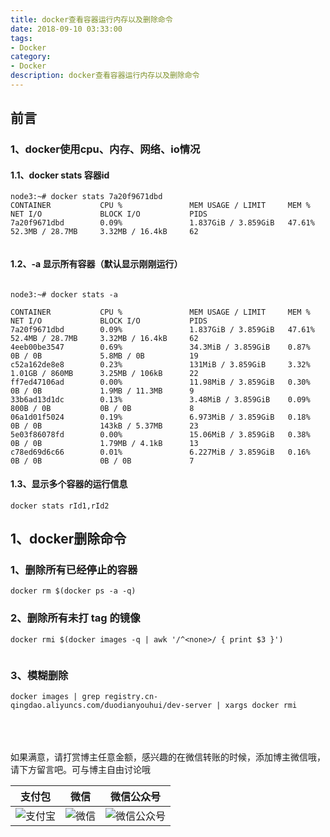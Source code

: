 ```yaml
---
title: docker查看容器运行内存以及删除命令
date: 2018-09-10 03:33:00
tags: 
- Docker
category: 
- Docker
description: docker查看容器运行内存以及删除命令
---
```

<!-- image url 
https://raw.githubusercontent.com/HealerJean123/HealerJean123.github.io/master/blogImages
　　首行缩进
<font color="red">  </font>
-->

## 前言

### 1、docker使用cpu、内存、网络、io情况

#### 1.1、docker stats 容器id


```
node3:~# docker stats 7a20f9671dbd
CONTAINER           CPU %               MEM USAGE / LIMIT     MEM %               NET I/O             BLOCK I/O           PIDS
7a20f9671dbd        0.09%               1.837GiB / 3.859GiB   47.61%              52.3MB / 28.7MB     3.32MB / 16.4kB     62


```

#### 1.2、-a 显示所有容器（默认显示刚刚运行）

```

node3:~# docker stats -a

CONTAINER           CPU %               MEM USAGE / LIMIT     MEM %               NET I/O             BLOCK I/O           PIDS
7a20f9671dbd        0.09%               1.837GiB / 3.859GiB   47.61%              52.4MB / 28.7MB     3.32MB / 16.4kB     62
4eeb00be3547        0.69%               34.3MiB / 3.859GiB    0.87%               0B / 0B             5.8MB / 0B          19
c52a162de8e8        0.23%               131MiB / 3.859GiB     3.32%               1.01GB / 860MB      3.25MB / 106kB      22
ff7ed47106ad        0.00%               11.98MiB / 3.859GiB   0.30%               0B / 0B             1.9MB / 11.3MB      9
33b6ad13d1dc        0.13%               3.48MiB / 3.859GiB    0.09%               800B / 0B           0B / 0B             8
06a1d01f5024        0.19%               6.973MiB / 3.859GiB   0.18%               0B / 0B             143kB / 5.37MB      23
5e03f86078fd        0.00%               15.06MiB / 3.859GiB   0.38%               0B / 0B             1.79MB / 4.1kB      13
c78ed69d6c66        0.01%               6.227MiB / 3.859GiB   0.16%               0B / 0B             0B / 0B             7

```

#### 1.3、显示多个容器的运行信息



```
docker stats rId1,rId2
```


## 1、docker删除命令

### 1、删除所有已经停止的容器

```
docker rm $(docker ps -a -q)

```
### 2、删除所有未打 tag 的镜像


```
docker rmi $(docker images -q | awk '/^<none>/ { print $3 }')
		
```
### 3、模糊删除

```
docker images | grep registry.cn-qingdao.aliyuncs.com/duodianyouhui/dev-server | xargs docker rmi
```


<br/><br/><br/>
如果满意，请打赏博主任意金额，感兴趣的在微信转账的时候，添加博主微信哦， 请下方留言吧。可与博主自由讨论哦

|支付包 | 微信|微信公众号|
|:-------:|:-------:|:------:|
|![支付宝](https://raw.githubusercontent.com/HealerJean123/HealerJean123.github.io/master/assets/img/tctip/alpay.jpg) | ![微信](https://raw.githubusercontent.com/HealerJean123/HealerJean123.github.io/master/assets/img/tctip/weixin.jpg)|![微信公众号](https://raw.githubusercontent.com/HealerJean123/HealerJean123.github.io/master/assets/img/my/qrcode_for_gh_a23c07a2da9e_258.jpg)|




<!-- Gitalk 评论 start  -->

<link rel="stylesheet" href="https://unpkg.com/gitalk/dist/gitalk.css">
<script src="https://unpkg.com/gitalk@latest/dist/gitalk.min.js"></script> 
<div id="gitalk-container"></div>    
 <script type="text/javascript">
    var gitalk = new Gitalk({
		clientID: `1d164cd85549874d0e3a`,
		clientSecret: `527c3d223d1e6608953e835b547061037d140355`,
		repo: `HealerJean123.github.io`,
		owner: 'HealerJean123',
		admin: ['HealerJean123'],
		id: '4m5woHU7PCxciv0j',
    });
    gitalk.render('gitalk-container');
</script> 

<!-- Gitalk end -->

